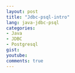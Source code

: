 ```yaml
---
layout: post
title: "Jdbc-psql-intro"
lang: java-jdbc-psql
categories:
- Java
- JDBC
- Postgresql
gist: 
youtube: 
comments: true
---
```


